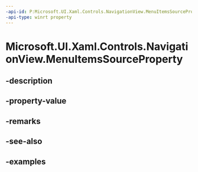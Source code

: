 ```yaml
---
-api-id: P:Microsoft.UI.Xaml.Controls.NavigationView.MenuItemsSourceProperty
-api-type: winrt property
---
```


<!-- Property syntax.
public DependencyProperty MenuItemsSourceProperty { get; }
-->

# Microsoft.UI.Xaml.Controls.NavigationView.MenuItemsSourceProperty

## -description

## -property-value

## -remarks

## -see-also

## -examples

